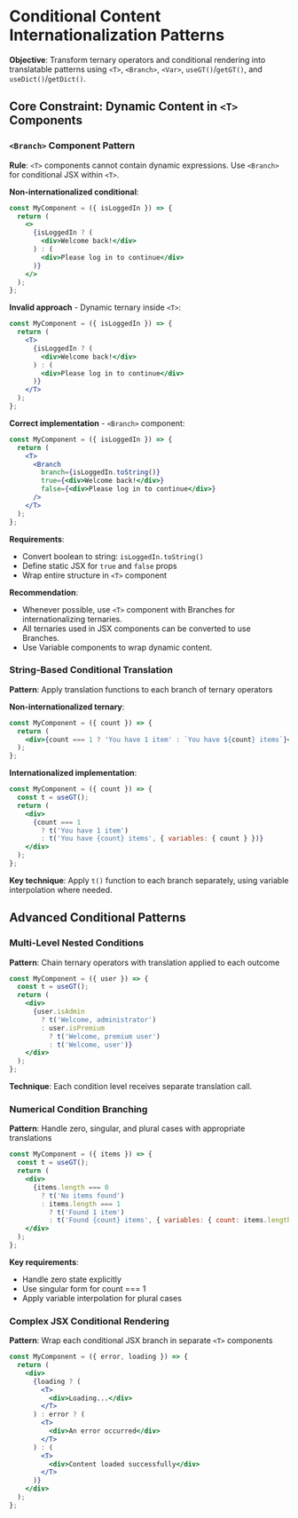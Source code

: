 # Conditional Content Internationalization Patterns

**Objective**: Transform ternary operators and conditional rendering into translatable patterns using `<T>`, `<Branch>`, `<Var>`, `useGT()`/`getGT()`, and `useDict()`/`getDict()`.

## Core Constraint: Dynamic Content in `<T>` Components

### `<Branch>` Component Pattern

**Rule**: `<T>` components cannot contain dynamic expressions. Use `<Branch>` for conditional JSX within `<T>`.

**Non-internationalized conditional**:

```jsx
const MyComponent = ({ isLoggedIn }) => {
  return (
    <>
      {isLoggedIn ? (
        <div>Welcome back!</div>
      ) : (
        <div>Please log in to continue</div>
      )}
    </>
  );
};
```

**Invalid approach** - Dynamic ternary inside `<T>`:

```jsx
const MyComponent = ({ isLoggedIn }) => {
  return (
    <T>
      {isLoggedIn ? (
        <div>Welcome back!</div>
      ) : (
        <div>Please log in to continue</div>
      )}
    </T>
  );
};
```

**Correct implementation** - `<Branch>` component:

```jsx
const MyComponent = ({ isLoggedIn }) => {
  return (
    <T>
      <Branch
        branch={isLoggedIn.toString()}
        true={<div>Welcome back!</div>}
        false={<div>Please log in to continue</div>}
      />
    </T>
  );
};
```

**Requirements**:

- Convert boolean to string: `isLoggedIn.toString()`
- Define static JSX for `true` and `false` props
- Wrap entire structure in `<T>` component

**Recommendation**:

- Whenever possible, use `<T>` component with Branches for internationalizing ternaries.
- All ternaries used in JSX components can be converted to use Branches.
- Use Variable components to wrap dynamic content.

### String-Based Conditional Translation

**Pattern**: Apply translation functions to each branch of ternary operators

**Non-internationalized ternary**:

```jsx
const MyComponent = ({ count }) => {
  return (
    <div>{count === 1 ? 'You have 1 item' : `You have ${count} items`}</div>
  );
};
```

**Internationalized implementation**:

```jsx
const MyComponent = ({ count }) => {
  const t = useGT();
  return (
    <div>
      {count === 1
        ? t('You have 1 item')
        : t('You have {count} items', { variables: { count } })}
    </div>
  );
};
```

**Key technique**: Apply `t()` function to each branch separately, using variable interpolation where needed.

## Advanced Conditional Patterns

### Multi-Level Nested Conditions

**Pattern**: Chain ternary operators with translation applied to each outcome

```jsx
const MyComponent = ({ user }) => {
  const t = useGT();
  return (
    <div>
      {user.isAdmin
        ? t('Welcome, administrator')
        : user.isPremium
          ? t('Welcome, premium user')
          : t('Welcome, user')}
    </div>
  );
};
```

**Technique**: Each condition level receives separate translation call.

### Numerical Condition Branching

**Pattern**: Handle zero, singular, and plural cases with appropriate translations

```jsx
const MyComponent = ({ items }) => {
  const t = useGT();
  return (
    <div>
      {items.length === 0
        ? t('No items found')
        : items.length === 1
          ? t('Found 1 item')
          : t('Found {count} items', { variables: { count: items.length } })}
    </div>
  );
};
```

**Key requirements**:

- Handle zero state explicitly
- Use singular form for count === 1
- Apply variable interpolation for plural cases

### Complex JSX Conditional Rendering

**Pattern**: Wrap each conditional JSX branch in separate `<T>` components

```jsx
const MyComponent = ({ error, loading }) => {
  return (
    <div>
      {loading ? (
        <T>
          <div>Loading...</div>
        </T>
      ) : error ? (
        <T>
          <div>An error occurred</div>
        </T>
      ) : (
        <T>
          <div>Content loaded successfully</div>
        </T>
      )}
    </div>
  );
};
```
